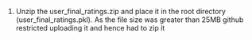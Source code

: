 1) Unzip the user_final_ratings.zip and place it in the root directory (user_final_ratings.pkl). As the file size was greater than 25MB github restricted uploading it and hence had to zip it
